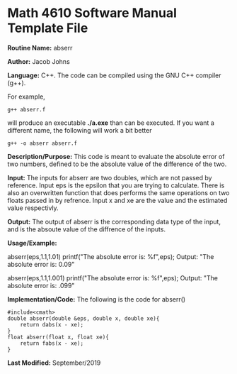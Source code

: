 # Math 4610 Software Manual Template File

**Routine Name:** abserr

**Author:** Jacob Johns

**Language:** C++. The code can be compiled using the GNU C++ compiler (g++).

For example,

    g++ abserr.f

will produce an executable **./a.exe** than can be executed. If you want a different name, the following will work a bit
better

    g++ -o abserr abserr.f

**Description/Purpose:** This code is meant to evaluate the absolute error of two numbers, defined to be the absolute value of the difference of the two.

**Input:** The inputs for abserr are two doubles, which are not passed by reference. Input eps is the epsilon that you are trying to calculate. There is also an overwritten function that does performs the same operations on two floats passed in by refrence. Input x and xe are the value and the estimated value respectivly.

**Output:** The output of abserr is the corresponding data type of the input, and is the absoute value of the diffrence of the inputs.

**Usage/Example:**

abserr(eps,1.1,1.01)
printf("The absolute error is: %f",eps);
    Output: "The absolute error is: 0.09"
    
abserr(eps,1.1,1.001)
printf("The absolute error is: %f",eps);
    Output: "The absolute error is: .099"

**Implementation/Code:** The following is the code for abserr()
	
	#include<cmath>
	double abserr(double &eps, double x, double xe){
		return dabs(x - xe);
	}
	float abserr(float x, float xe){
		return fabs(x - xe);
	}


**Last Modified:** September/2019

